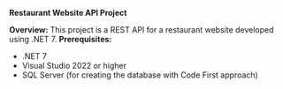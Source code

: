 **Restaurant Website API Project**

**Overview:**
This project is a REST API for a restaurant website developed using .NET 7.
**Prerequisites:**
* .NET 7
* Visual Studio 2022 or higher
* SQL Server (for creating the database with Code First approach)
